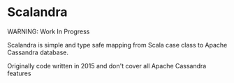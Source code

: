 # Scalandra

WARNING: Work In Progress

Scalandra is simple and type safe mapping from Scala case class to Apache Cassandra database.

Originally code written in 2015 and don't cover all Apache Cassandra features 